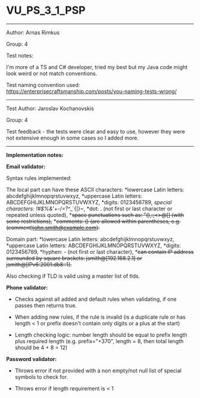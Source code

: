 # VU_PS_3_1_PSP

---
Author: Arnas Rimkus

Group: 4 

Test notes:

I'm more of a TS and C# developer, tried my best but my Java code might look weird or not match conventions.

Test naming convention used: https://enterprisecraftsmanship.com/posts/you-naming-tests-wrong/

---

Test Author: Jaroslav Kochanovskis

Group: 4 

Test feedback - the tests were clear and easy to use, however they were not extensive enough in some cases so I added more.

---

**Implementation notes:**


**Email validator:**

Syntax rules implemented:

The local part can have these ASCII characters:
    *lowercase Latin letters: abcdefghijklmnopqrstuvwxyz,
    *uppercase Latin letters: ABCDEFGHIJKLMNOPQRSTUVWXYZ,
    *digits: 0123456789,
    *special characters: !#$%&'*+-/=?^_`{|}~,
    *dot: . (not first or last character or repeated unless quoted),
    *~~space punctuations such as: "(),:;<>@[\] (with some restrictions),~~
    *~~comments: () (are allowed within parentheses, e.g. (comment)john.smith@example.com).~~

Domain part:
    *lowercase Latin letters: abcdefghijklmnopqrstuvwxyz,
    *uppercase Latin letters: ABCDEFGHIJKLMNOPQRSTUVWXYZ,
    *digits: 0123456789,
    *hyphen: - (not first or last character),
    *~~can contain IP address surrounded by square brackets: jsmith@[192.168.2.1] or jsmith@[IPv6:2001:db8::1].~~
    
Also checking if TLD is valid using a master list of tlds.


**Phone validator:**

* Checks against all added and default rules when validating, if one passes then returns true.

* When adding new rules, if the rule is invalid (is a duplicate rule or has length < 1 or prefix doesn't contain only digits or a plus at the start)

* Length checking logic: number length should be equal to prefix length plus required length (e.g. prefix="+370", length = 8, then total length should be 4 + 8 = 12)


**Password validator:**

* Throws error if not provided with a non empty/not null list of special symbols to check for.

* Throws error if length requirement is < 1
